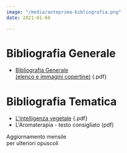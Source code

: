 ```yaml
---
image: "/media/anteprima-bibliografia.png"
date: 2021-01-04

---
```

# Bibliografia Generale

* [Bibliografia Generale<br/>(elenco e immagini copertine)](/media/bibliografia-generale.pdf) {.pdf}

# Bibliografia Tematica

* [L'intelligenza vegetale](/media/bibliografia-tematica-intelligenza-vegetale.pdf) {.pdf}
* L'Aromaterapia - testo consigliato (pdf)

Aggiornamento mensile<br/>per ulteriori opuscoli